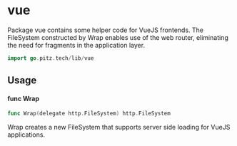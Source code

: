 # vue

Package vue contains some helper code for VueJS frontends. The FileSystem
constructed by Wrap enables use of the web router, eliminating the need for
fragments in the application layer.

```go
import go.pitz.tech/lib/vue
```

## Usage

#### func Wrap

```go
func Wrap(delegate http.FileSystem) http.FileSystem
```

Wrap creates a new FileSystem that supports server side loading for VueJS
applications.
